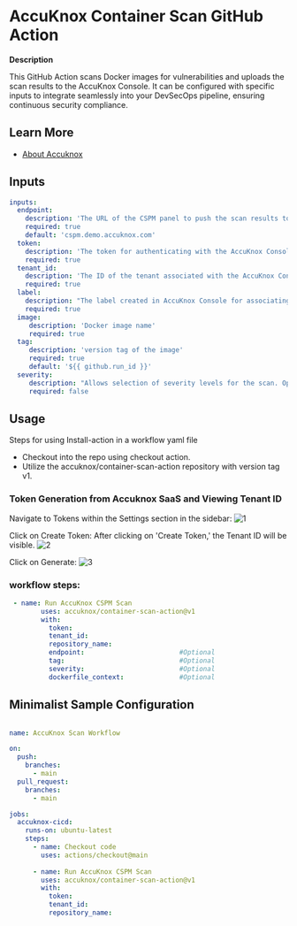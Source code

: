 # AccuKnox Container Scan GitHub Action

**Description**

This GitHub Action scans Docker images for vulnerabilities and uploads the scan results to the AccuKnox Console. It can be configured with specific inputs to integrate seamlessly into your DevSecOps pipeline, ensuring continuous security compliance.

## Learn More

- [About Accuknox](https://www.accuknox.com/)

## Inputs

```yaml
inputs:
  endpoint:
    description: 'The URL of the CSPM panel to push the scan results to.'
    required: true
    default: 'cspm.demo.accuknox.com'
  token:
    description: 'The token for authenticating with the AccuKnox Console.'
    required: true
  tenant_id:
    description: 'The ID of the tenant associated with the AccuKnox Console.'
    required: true
  label:
    description: "The label created in AccuKnox Console for associating scan results."
    required: true
  image: 
     description: 'Docker image name'
     required: true
  tag:
     description: 'version tag of the image'
     required: true
     default: '${{ github.run_id }}'
  severity:
     description: "Allows selection of severity levels for the scan. Options include UNKNOWN, LOW, MEDIUM, HIGH, and CRITICAL. If specified, the pipeline will exit whenever a vulnerability with the specified severity is detected."
     required: false
```

## Usage

Steps for using Install-action in a workflow yaml file 
- Checkout into the repo using checkout action.
- Utilize the accuknox/container-scan-action repository with version tag v1.

### Token Generation from Accuknox SaaS and Viewing Tenant ID

Navigate to Tokens within the Settings section in the sidebar:
![1](https://github.com/udit-uniyal/container-scan-action/assets/115368361/8f4e188b-d9f3-4404-83af-134d5dc1417a)

Click on Create Token: 
After clicking on 'Create Token,' the Tenant ID will be visible.
![2](https://github.com/udit-uniyal/container-scan-action/assets/115368361/296bc611-acb8-4918-9d6b-3a8ec7733377)

Click on Generate:
![3](https://github.com/udit-uniyal/container-scan-action/assets/115368361/16032af0-bcac-4787-8f2a-a3fa0edc6ec6)


### workflow steps:

```yaml
 - name: Run AccuKnox CSPM Scan
        uses: accuknox/container-scan-action@v1
        with:                      
          token: 
          tenant_id: 
          repository_name:
          endpoint:                        #Optional
          tag:                             #Optional
          severity:                        #Optional
          dockerfile_context:              #Optional
```


## Minimalist Sample Configuration 

```yaml

name: AccuKnox Scan Workflow

on:
  push:
    branches:
      - main
  pull_request:
    branches:
      - main

jobs:
  accuknox-cicd:
    runs-on: ubuntu-latest
    steps:
      - name: Checkout code
        uses: actions/checkout@main  
     
      - name: Run AccuKnox CSPM Scan
        uses: accuknox/container-scan-action@v1
        with:
          token: 
          tenant_id: 
          repository_name: 
```
